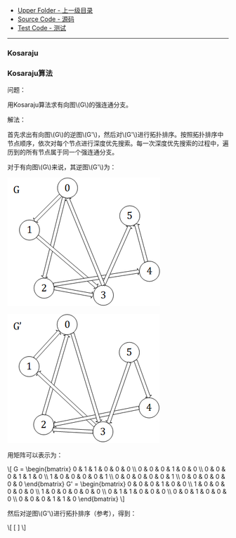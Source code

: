* [Upper Folder - 上一级目录](../../)
* [Source Code - 源码](https://github.com/zhaochenyou/Way-to-Algorithm/blob/master/src/GraphTheory/Connectivity/Kosaraju.hpp)
* [Test Code - 测试](https://github.com/zhaochenyou/Way-to-Algorithm/blob/master/src/GraphTheory/Connectivity/Kosaraju.cpp)

--------

### Kosaraju
### Kosaraju算法
<div>
问题：
<p id="i">用Kosaraju算法求有向图\(G\)的强连通分支。 </p>
解法：
<p id="i">首先求出有向图\(G\)的逆图\(G'\)，然后对\(G'\)进行拓扑排序。按照拓扑排序中节点顺序，依次对每个节点进行深度优先搜索。每一次深度优先搜索的过程中，遍历到的所有节点属于同一个强连通分支。 </p>
<p id="i">对于有向图\(G\)来说，其逆图\(G'\)为：</p>
<p id="c"><img src="../res/Kosaraju1.png" /></p>
<p id="c"><img src="../res/Kosaraju2.png" /></p>
<p id="i">用矩阵可以表示为：</p>
\[
G =
\begin{bmatrix}
0 & 1 & 1 & 0 & 0 & 0 \\
0 & 0 & 0 & 1 & 0 & 0 \\
0 & 0 & 0 & 1 & 1 & 0 \\
1 & 0 & 0 & 0 & 0 & 1 \\
0 & 0 & 0 & 0 & 0 & 1 \\
0 & 0 & 0 & 0 & 0 & 0
\end{bmatrix}
G' =
\begin{bmatrix}
0 & 0 & 0 & 1 & 0 & 0 \\
1 & 0 & 0 & 0 & 0 & 0 \\
1 & 0 & 0 & 0 & 0 & 0 \\
0 & 1 & 1 & 0 & 0 & 0 \\
0 & 0 & 1 & 0 & 0 & 0 \\
0 & 0 & 0 & 1 & 1 & 0
\end{bmatrix}
\]
<p id="i">然后对逆图\(G'\)进行拓扑排序（参考<Topological Sort>），得到：</p>
\[ [ ] \]

</div>
